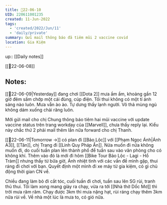 ```yaml
---
title: 📝22-06-10
UID: 220611001235
created: 11-Jun-2022
tags:
  - 'created/2022/Jun/11'
  - 'daily/private'
summary: Gửi mail thông báo đã tiêm mũi 2 vaccine covid
location: Gia Kiệm
---
```


up:: [[Daily notes]]

[[📝22-06-08]] 

## Notes:
[[📝22-06-09|Yesterday]] đang chơi [[Dota 2]] mưa ầm ầm, khoảng gần 12 giờ đêm sấm chớp một cái đùng, cúp điện. Tối thui không có một tí ánh sáng nào luôn. Mưa vẫn ào ào. Tự dưng thấy lạnh người. Vô thả mùng ngủ không dám xuống chải răng luôn. 

Mới gửi mail cho chị Chung thông báo tiêm hai mũi vaccine với update vaccine status trên trang workday của [[Marvell]], chưa thấy reply lại. Kiểu này chắc thứ 2 phải mail thêm lần nữa forward cho chị Thanh.

[[📝22-06-11|Tomorrow ->]] có plan đi [[Bảo Lộc]] với [[Phạm Ngọc Ánh|Ánh A3]], [[Tân]], chị Trang đi [[Linh Quy Pháp Ấn]]. Nửa muốn đi nửa không muốn đi, do cuối tuần plan lên thành phố để tuần sau vào văn phòng cho có không khí. Thêm vào đó là mới đi hôm [[Bike Tour Bảo Lộc - Lagi - Hồ Tràm]] nhưng thấy từ bữa giờ, Ánh nhiệt tình với các vấn đề mình gặp, thui ráng đi chơi với bạn. Quyết định một mình đi xe máy từ gia kiệm, có gì chủ động thời gian CN về.

Chiều đang làm bỏ đi cắt tóc, cuối tuần đi chơi, tuần sau lên SG rùi, tranh thủ thui. Tối làm xong mang giày ra chạy, vừa ra tới [[Nhà thờ Dốc Mơ]] thì trời mưa râm râm. Chạy được 3km thì mưa nặng hạt, rùi ráng chạy thêm 3km nữa rùi về. Về nhà một lúc là mưa to, có gió nữa.

